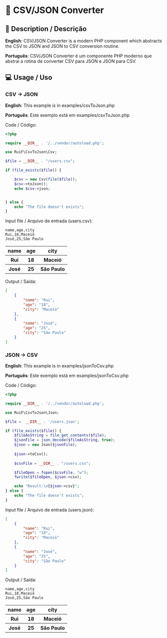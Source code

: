 # 🔁 CSV/JSON Converter
## 📄 Description / Descrição
<p><b>English</b>: CSV/JSON Converter is a modern PHP component which abstracts the CSV to JSON and JSON to CSV conversion routine.</p>
<p><b>Português</b>: CSV/JSON Converter é um componente PHP moderno que abstrai a rotina de converter CSV para JSON e JSON para CSV.</p>

## 💻 Usage / Uso
### CSV -> JSON
<p><b>English</b>: This example is in examples/csvToJson.php</p>
<p><b>Português</b>: Este exemplo está em examples/csvToJson.php</p>

Code / Código:
```php
<?php

require __DIR__ . '/../vendor/autoload.php';

use RuiF\CsvToJson\Csv;

$file = __DIR__ . "/users.csv";

if (file_exists($file)) {

    $csv = new Csv(file($file));
    $csv->toJson();
    echo $csv->json;


} else {
    echo "The file doesn't exists";
}
```

Input file / Arquivo de entrada (users.csv):
```csv
name,age,city
Rui,18,Maceió
José,25,São Paulo
```
<table>
    <tr>
        <th>name</th>
        <th>age</th>
        <th>city</th>
    </tr>
    <tr>
        <th>Rui</th>
        <th>18</th>
        <th>Maceió</th>
    </tr>
    <tr>
        <th>José</th>
        <th>25</th>
        <th>São Paulo</th>
    </tr>
</table>

Output / Saída: 
```json
[
    {
        "name": "Rui",
        "age": "18",
        "city": "Maceió"
    },
    {
        "name": "José",
        "age": "25",
        "city": "São Paulo"
    }
]
```

### JSON -> CSV
<p><b>English</b>: This example is in examples/jsonToCsv.php</p>
<p><b>Português</b>: Este exemplo está em examples/jsonToCsv.php</p>

Code / Código:
```php
<?php

require __DIR__ . '/../vendor/autoload.php';

use RuiF\CsvToJson\Json;

$file =  __DIR__ . '/users.json';

if (file_exists($file)) {
    $fileAsString = file_get_contents($file);
    $jsonFile = json_decode($fileAsString, true);
    $json = new Json($jsonFile);
    
    $json->toCsv();
    
    $csvFile = __DIR__ . "/users.csv";

    $fileOpen = fopen($csvFile, "w");
    fwrite($fileOpen, $json->csv);

    echo "Result:\n{$json->csv}";
} else {
    echo "The file doesn't exists";
}
```

Input file / Arquivo de entrada (users.json):
```json
[
    {
        "name": "Rui",
        "age": "18",
        "city": "Maceió"
    },
    {
        "name": "José",
        "age": "25",
        "city": "São Paulo"
    }
]
```

Output / Saída:
```csv
name,age,city
Rui,18,Maceió
José,25,São Paulo
```

<table>
    <tr>
        <th>name</th>
        <th>age</th>
        <th>city</th>
    </tr>
    <tr>
        <th>Rui</th>
        <th>18</th>
        <th>Maceió</th>
    </tr>
    <tr>
        <th>José</th>
        <th>25</th>
        <th>São Paulo</th>
    </tr>
</table>